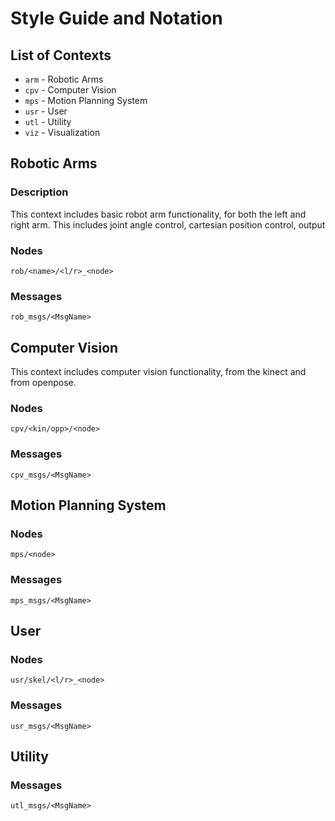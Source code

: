 # Style Guide and Notation
## List of Contexts
* `arm` - Robotic Arms
* `cpv` - Computer Vision
* `mps` - Motion Planning System
* `usr` - User
* `utl` - Utility
* `viz` - Visualization

## Robotic Arms
### Description
This context includes basic robot arm functionality, for both the left and right arm.
This includes joint angle control, cartesian position control, output
### Nodes
`rob/<name>/<l/r>_<node>`
### Messages
`rob_msgs/<MsgName>`
## Computer Vision
This context includes computer vision functionality, from the kinect and from openpose.
### Nodes
`cpv/<kin/opp>/<node>`
### Messages
`cpv_msgs/<MsgName>`
## Motion Planning System
### Nodes
`mps/<node>`
### Messages
`mps_msgs/<MsgName>`
## User
### Nodes
`usr/skel/<l/r>_<node>`
### Messages
`usr_msgs/<MsgName>`
## Utility
### Messages
`utl_msgs/<MsgName>`
